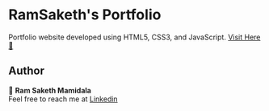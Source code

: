 # RamSaketh's Portfolio

Portfolio website developed using HTML5, CSS3, and JavaScript.
[Visit Here 🚀](https://ramsakethmamidala.github.io/ramsakeths.github.io/)

## Author

👤 **Ram Saketh Mamidala**  
Feel free to reach me at [Linkedin](https://www.linkedin.com/in/ram-saketh-mamidala-72883624b/)
